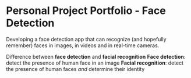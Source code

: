 # Personal Project Portfolio - Face Detection
Developing a face detection app that can recognize (and hopefully remember) faces in images, in videos and in real-time cameras.

Difference between **face detection** and **facial recognition**
**Face detection**: detect the presence of human face in an image
**Facial recognition**: detect the presence of human faces *and* determine their identity
